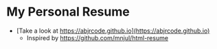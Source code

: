 # My Personal Resume

- [Take a look at https://abjrcode.github.io](https://abjrcode.github.io)
  - Inspired by https://github.com/mnjul/html-resume
